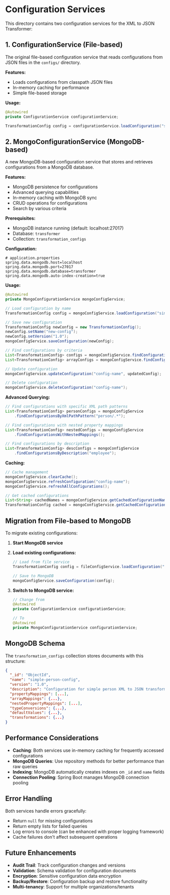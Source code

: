 # Configuration Services

This directory contains two configuration services for the XML to JSON Transformer:

## 1. ConfigurationService (File-based)

The original file-based configuration service that reads configurations from JSON files in the `configs/` directory.

**Features:**
- Loads configurations from classpath JSON files
- In-memory caching for performance
- Simple file-based storage

**Usage:**
```java
@Autowired
private ConfigurationService configurationService;

TransformationConfig config = configurationService.loadConfiguration("simple-person-config");
```

## 2. MongoConfigurationService (MongoDB-based)

A new MongoDB-based configuration service that stores and retrieves configurations from a MongoDB database.

**Features:**
- MongoDB persistence for configurations
- Advanced querying capabilities
- In-memory caching with MongoDB sync
- CRUD operations for configurations
- Search by various criteria

**Prerequisites:**
- MongoDB instance running (default: localhost:27017)
- Database: `transformer`
- Collection: `transformation_configs`

**Configuration:**
```properties
# application.properties
spring.data.mongodb.host=localhost
spring.data.mongodb.port=27017
spring.data.mongodb.database=transformer
spring.data.mongodb.auto-index-creation=true
```

**Usage:**
```java
@Autowired
private MongoConfigurationService mongoConfigService;

// Load configuration by name
TransformationConfig config = mongoConfigService.loadConfiguration("simple-person-config");

// Save new configuration
TransformationConfig newConfig = new TransformationConfig();
newConfig.setName("new-config");
newConfig.setVersion("1.0");
mongoConfigService.saveConfiguration(newConfig);

// Find configurations by criteria
List<TransformationConfig> configs = mongoConfigService.findConfigurationsByVersion("1.0");
List<TransformationConfig> arrayConfigs = mongoConfigService.findConfigurationsWithArrayMappings();

// Update configuration
mongoConfigService.updateConfiguration("config-name", updatedConfig);

// Delete configuration
mongoConfigService.deleteConfiguration("config-name");
```

**Advanced Querying:**
```java
// Find configurations with specific XML path patterns
List<TransformationConfig> personConfigs = mongoConfigService
    .findConfigurationsByXmlPathPattern("person/.*");

// Find configurations with nested property mappings
List<TransformationConfig> nestedConfigs = mongoConfigService
    .findConfigurationsWithNestedMappings();

// Find configurations by description
List<TransformationConfig> descConfigs = mongoConfigService
    .findConfigurationsByDescription("employee");
```

**Caching:**
```java
// Cache management
mongoConfigService.clearCache();
mongoConfigService.refreshConfiguration("config-name");
mongoConfigService.refreshAllConfigurations();

// Get cached configurations
List<String> cachedNames = mongoConfigService.getCachedConfigurationNames();
TransformationConfig cached = mongoConfigService.getCachedConfiguration("config-name");
```

## Migration from File-based to MongoDB

To migrate existing configurations:

1. **Start MongoDB service**
2. **Load existing configurations:**
   ```java
   // Load from file service
   TransformationConfig config = fileConfigService.loadConfiguration("config-name");
   
   // Save to MongoDB
   mongoConfigService.saveConfiguration(config);
   ```

3. **Switch to MongoDB service:**
   ```java
   // Change from
   @Autowired
   private ConfigurationService configurationService;
   
   // To
   @Autowired
   private MongoConfigurationService configurationService;
   ```

## MongoDB Schema

The `transformation_configs` collection stores documents with this structure:

```json
{
  "_id": "ObjectId",
  "name": "simple-person-config",
  "version": "1.0",
  "description": "Configuration for simple person XML to JSON transformation",
  "propertyMappings": [...],
  "arrayMappings": {...},
  "nestedPropertyMappings": [...],
  "typeConversions": {...},
  "defaultValues": {...},
  "transformations": {...}
}
```

## Performance Considerations

- **Caching**: Both services use in-memory caching for frequently accessed configurations
- **MongoDB Queries**: Use repository methods for better performance than raw queries
- **Indexing**: MongoDB automatically creates indexes on `_id` and `name` fields
- **Connection Pooling**: Spring Boot manages MongoDB connection pooling

## Error Handling

Both services handle errors gracefully:
- Return `null` for missing configurations
- Return empty lists for failed queries
- Log errors to console (can be enhanced with proper logging framework)
- Cache failures don't affect subsequent operations

## Future Enhancements

- **Audit Trail**: Track configuration changes and versions
- **Validation**: Schema validation for configuration documents
- **Encryption**: Sensitive configuration data encryption
- **Backup/Restore**: Configuration backup and restore functionality
- **Multi-tenancy**: Support for multiple organizations/tenants
